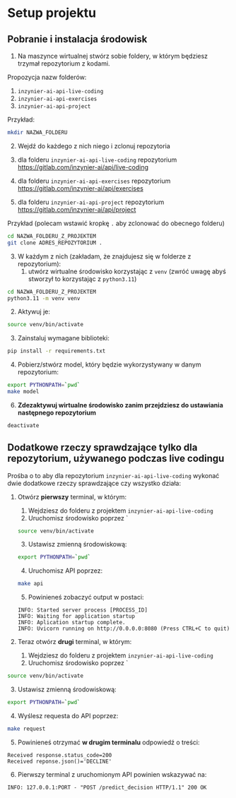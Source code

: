 # Setup projektu

## Pobranie i instalacja środowisk

1. Na maszynce wirtualnej stwórz sobie foldery, w którym będziesz trzymał repozytorium z kodami.

Propozycja nazw folderów:

1. `inzynier-ai-api-live-coding`
2. `inzynier-ai-api-exercises`
3. `inzynier-ai-api-project`

Przykład: 

```bash
mkdir NAZWA_FOLDERU
```

2. Wejdź do każdego z nich niego i zclonuj repozytoria

1. dla folderu `inzynier-ai-api-live-coding` repozytorium https://gitlab.com/inzynier-ai/api/live-coding
2. dla folderu `inzynier-ai-api-exercises` repozytorium https://gitlab.com/inzynier-ai/api/exercises
3. dla folderu `inzynier-ai-api-project` repozytorium https://gitlab.com/inzynier-ai/api/project

Przykład (polecam wstawić kropkę `.` aby zclonować do obecnego folderu)

```bash
cd NAZWA_FOLDERU_Z_PROJEKTEM
git clone ADRES_REPOZYTORIUM .
```

3. W każdym z nich (zakładam, że znajdujesz się w folderze z repozytorium):
	1. utwórz wirtualne środowisko korzystając z `venv` (zwróć uwagę abyś stworzył to korzystając z `python3.11`)

```bash
cd NAZWA_FOLDERU_Z_PROJEKTEM
python3.11 -m venv venv
```

2. Aktywuj je:

```bash
source venv/bin/activate
```

3. Zainstaluj wymagane biblioteki:

```bash
pip install -r requirements.txt
```

4. Pobierz/stwórz model, który będzie wykorzystywany w danym repozytorium:

```bash
export PYTHONPATH=`pwd`
make model
```

6. **Zdezaktywuj wirtualne środowisko zanim przejdziesz do ustawiania następnego repozytorium**

```bash
deactivate
```


## Dodatkowe rzeczy sprawdzające tylko dla repozytorium, używanego podczas live codingu

Prośba o to aby dla repozytorium `inzynier-ai-api-live-coding` wykonać dwie dodatkowe rzeczy sprawdzające czy wszystko działa:

1. Otwórz **pierwszy** terminal, w którym:
	1. Wejdziesz do folderu z projektem `inzynier-ai-api-live-coding`
	2. Uruchomisz środowisko poprzez `
	```bash
	source venv/bin/activate
	```
	
	3. Ustawisz zmienną środowiskową:
	
	```bash
	export PYTHONPATH=`pwd`
	```
	
	4. Uruchomisz API poprzez:
	
	```bash
	make api
	```
	
	5. Powinieneś zobaczyć output w postaci:
	
	```
	INFO: Started server process [PROCESS_ID]
	INFO: Waiting for application startup
	INFO: Aplication startup complete.
	INFO: Uvicorn running on http://0.0.0.0:8080 (Press CTRL+C to quit)
	```

1. Teraz otwórz **drugi** terminal, w którym:
	1. Wejdziesz do folderu z projektem `inzynier-ai-api-live-coding`
	2. Uruchomisz środowisko poprzez `
```bash
source venv/bin/activate
```

3. Ustawisz zmienną środowiskową:

```bash
export PYTHONPATH=`pwd`
```

4. Wyślesz requesta do API poprzez:

```bash
make request
```

5. Powinieneś otrzymać **w drugim terminalu** odpowiedź o treści:

```
Received response.status_code=200
Received reponse.json()='DECLINE'
```

6. Pierwszy terminal z uruchomionym API powinien wskazywać na:

```
INFO: 127.0.0.1:PORT - "POST /predict_decision HTTP/1.1" 200 OK
```